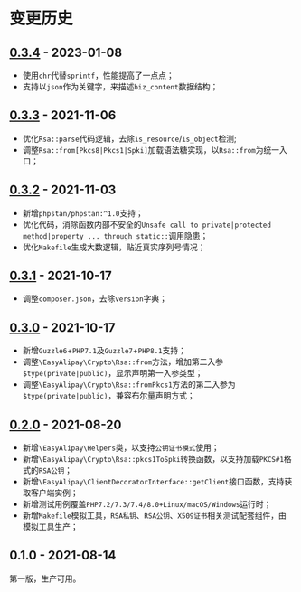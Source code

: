 # 变更历史

## [0.3.4](../../compare/0.3.3...0.3.4) - 2023-01-08

- 使用`chr`代替`sprintf`，性能提高了一点点；
- 支持以`json`作为关键字，来描述`biz_content`数据结构；

## [0.3.3](../../compare/0.3.2...0.3.3) - 2021-11-06

- 优化`Rsa::parse`代码逻辑，去除`is_resource`/`is_object`检测;
- 调整`Rsa::from[Pkcs8|Pkcs1|Spki]`加载语法糖实现，以`Rsa::from`为统一入口；

## [0.3.2](../../compare/v0.3.1...0.3.2) - 2021-11-03

- 新增`phpstan/phpstan:^1.0`支持；
- 优化代码，消除函数内部不安全的`Unsafe call to private|protected method|property ... through static::`调用隐患；
- 优化`Makefile`生成大数逻辑，贴近真实序列号情况；

## [0.3.1](../../compare/v0.3.0...v0.3.1) - 2021-10-17

- 调整`composer.json`，去除`version`字典；

## [0.3.0](../../compare/v0.2.0...v0.3.0) - 2021-10-17

- 新增`Guzzle6`+`PHP7.1`及`Guzzle7`+`PHP8.1`支持；
- 调整`\EasyAlipay\Crypto\Rsa::from`方法，增加第二入参`$type(private|public)`，显示声明第一入参类型；
- 调整`\EasyAlipay\Crypto\Rsa::fromPkcs1`方法的第二入参为`$type(private|public)`，兼容布尔量声明方式；

## [0.2.0](../../compare/v0.1.0...v0.2.0) - 2021-08-20

- 新增`\EasyAlipay\Helpers`类，以支持`公钥证书模式`使用；
- 新增`\EasyAlipay\Crypto\Rsa::pkcs1ToSpki`转换函数，以支持加载`PKCS#1`格式的`RSA公钥`；
- 新增`\EasyAlipay\ClientDecoratorInterface::getClient`接口函数，支持获取客户端实例；
- 新增测试用例覆盖`PHP7.2/7.3/7.4/8.0+Linux/macOS/Windows`运行时；
- 新增`Makefile`模拟工具，`RSA私钥`、`RSA公钥`、`X509证书`相关测试配套组件，由模拟工具生产；

## 0.1.0 - 2021-08-14

第一版，生产可用。
